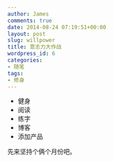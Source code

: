 ```yaml
---
author: James
comments: true
date: 2014-08-24 07:19:51+00:00
layout: post
slug: willpower
title: 意志力大作战
wordpress_id: 6
categories:
- 随笔
tags:
- 修身
---
```


* 健身
* 阅读
* 练字
* 博客
* 添加产品

先来坚持个俩个月份吧。

